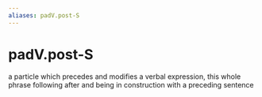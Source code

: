 ```yaml
---
aliases: padV.post-S
---
```

# padV.post-S

a particle which precedes and modifies a verbal expression, this whole phrase following after and being in construction with a preceding sentence
> 